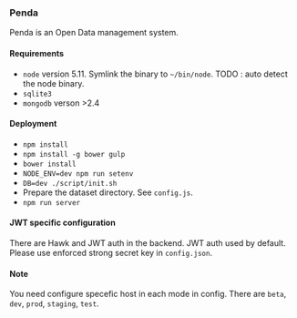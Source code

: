 ### Penda

Penda is an Open Data management system.

#### Requirements

- ``node`` version 5.11. Symlink the binary to ``~/bin/node``. TODO : auto detect the node binary.
- ``sqlite3``
- ``mongodb`` verson >2.4

#### Deployment

- ``npm install``
- ``npm install -g bower gulp``
- ``bower install``
- ``NODE_ENV=dev npm run setenv``
- ``DB=dev ./script/init.sh``
- Prepare the dataset directory. See ``config.js``.
- ``npm run server``

#### JWT specific configuration

There are Hawk and JWT auth in the backend. JWT auth used by default. Please use enforced strong secret key in `config.json`.

#### Note

You need configure specefic host in each mode in config. There are ``beta``, ``dev``, ``prod``, ``staging``, ``test``.
